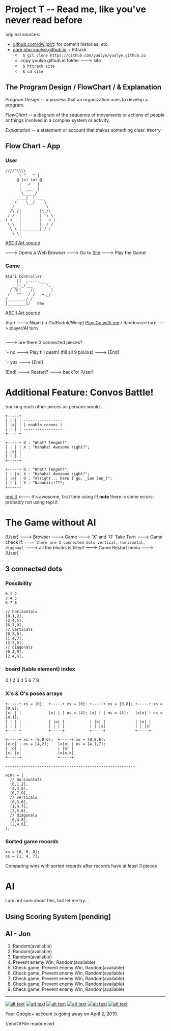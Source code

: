 Project T -- Read me, like you've never read before
===

original sources:

  - [github.com/dwijpr/t](https://github.com/dwijpr/t): for commit histories, etc.
  - [core php.yuulye.github.io](https://github.com/yuulye/php.yuulye.github.io) + httrack
      - ``` $ git clone https://github.com/yuulye/yuulye.github.io```
      - copy yuulye.github.io folder ---> site
      - ``` $ httrack site```
      - ``` $ cd site```

## The Program Design / FlowChart / & Explanation

_Program Design_ -- a process that an organization uses to develop a program.

_FlowChart_ -- a diagram of the sequence of movements or actions of people or things involved in a complex system or activity.

_Explanation_ -- a statement or account that makes something clear. #sorry

## Flow Chart - App

### User

```
////^\\\\
      | ^   ^ |
     @ (o) (o) @
      |   <   |
      |  ___  |
       \_____/
     ____|  |____
    /    \__/    \
   /              \
  /\_/|        |\_/\
 / /  |        |  \ \
( <   |        |   > )
 \ \  |        |  / /
  \ \ |________| / /
   \ \|
```
[ASCII Art source](https://www.asciiart.eu/people/men)

---> Opens a Web Browser ---> Go to [Site](http://yuulye.github.io/game/tictactoe/v2)
---> Play the Game!

### Game

```
Atari Controller
     []  ,----.___
   __||_/___      '.
  / O||    /|       )
 /   ""   / /   =._/
/________/ /
|________|/   dew
```
[ASCII Art source](https://www.asciiart.eu/computers/atari)

Atari ---> Nigiri (in Go/Baduk/Weiqi) [Play Go with me](https://online-go.com/player/588586/) / Randomize turn
---> player/AI turn
```
```
---> are there 3 connected pieces? 

`- no  ---> Play till death! (fill all 9 blocks) ---> [End]

`- yes ---> [End]

[End] ---> Restart? ---> backTo: [User]

# Additional Feature: Convos Battle!

tracking each other pieces as persons would...

```
+-----+                     
| | | | -----------------
| |x| | | enable convos |
| | | | -----------------
+-----+ 

+-----+ O : "What? Tengen!";
| | | | X : "Hahaha! Awesome right?";
| |x| | 
| | | | 
+-----+ 

+-----+ O : "What? Tengen!";
| | |o| X : "Hahaha! Awesome right?";
| |x| | O : "Alright... here I go, _San San_!";
| | | | X : "Naaaniii!??!;
+-----+ 

```

[repl.it](https://repl.it/@dwijpr/t) <--- it's awesome, first time using it!
**note** there is some errors: probably not using repl.it

# The Game without AI

[User] ---> Browser
---> Game ---> 'X' and 'O' Take Turn
---> Game check if:
  `---> there are 3 connected dots vertical, horizontal,
    diagonal
  `---> all the blocks is filled!
---> Game Restart menu ---> [User]

## 3 connected dots

### Possibility

```
0 1 2
3 4 5
6 7 8

// horizontals
[0,1,2],
[3,4,5],
[6,7,8],
// verticals
[0,3,6],
[1,4,7],
[2,5,6],
// diagonals
[0,4,8],
[2,4,6],
```

### board (table element) index

0 1 2
3 4 5
6 7 8

### X's & O's poses arrays

```
+-----+ xs = [0];  +-----+ xs = [0]; +-----+ xs = [0,8]; +-----+ xs = [0,8];
|x| | |            |x| | | os = [4]; |x| | | os = [4];   |x|o| | os = [4,1];
| | | |            | |o| |           | |o| |             | |o| |
| | | |            | | | |           | | |x|             | | |x|
+-----+            +-----+           +-----+             +-----+

+-----+ xs = [0,8,6];  +-----+ xs = [0,8,6];
|x|o| | os = [4,2];    |x|o| | os = [4,1,7];
| |o| |                | |o| |
|x| |x|                |x|o|x|
+-----+                +-----+

---------------------------------------------------------

wins = [
  // horizontals
  [0,1,2],
  [3,4,5],
  [6,7,8],
  // verticals
  [0,3,6],
  [1,4,7],
  [2,5,6],
  // diagonals
  [0,4,8],
  [2,4,6],
];
```

### Sorted game records

```
xs = [0, 6, 8];
os = [1, 4, 7];
```
Comparing wins with sorted records after records have at least 3 pieces

# AI

I am not sure about this, but let me try... 

## Using Scoring System [pending]

## AI - Jon

1. Random(available)
2. Random(available)
3. Random(available)
4. Prevent enemy Win, Random(available)
5. Check game, Prevent enemy Win, Random(available)
6. Check game, Prevent enemy Win, Random(available)
7. Check game, Prevent enemy Win, Random(available)
8. Check game, Prevent enemy Win, Random(available)
9. Check game, Prevent enemy Win, Random(available)

----------------------------------------------------------------------

<!-- Please don't remove this: Grab your social icons from https://github.com/carlsednaoui/gitsocial -->

<!-- display the social media buttons in your README -->

[![alt text][1.1]][1]
[![alt text][2.1]][2]
[![alt text][3.1]][3]
[![alt text][4.1]][4]
[![alt text][5.1]][5]
[![alt text][6.1]][6]


<!-- links to social media icons -->
<!-- no need to change these -->

<!-- icons with padding -->

[1.1]: http://i.imgur.com/tXSoThF.png (twitter icon with padding)
[2.1]: http://i.imgur.com/P3YfQoD.png (facebook icon with padding)
[3.1]: http://i.imgur.com/yCsTjba.png (google plus icon with padding)
[4.1]: http://i.imgur.com/YckIOms.png (tumblr icon with padding)
[5.1]: http://i.imgur.com/1AGmwO3.png (dribbble icon with padding)
[6.1]: http://i.imgur.com/0o48UoR.png (github icon with padding)

<!-- icons without padding -->

[1.2]: http://i.imgur.com/wWzX9uB.png (twitter icon without padding)
[2.2]: http://i.imgur.com/fep1WsG.png (facebook icon without padding)
[3.2]: http://i.imgur.com/VlgBKQ9.png (google plus icon without padding)
[4.2]: http://i.imgur.com/jDRp47c.png (tumblr icon without padding)
[5.2]: http://i.imgur.com/Vvy3Kru.png (dribbble icon without padding)
[6.2]: http://i.imgur.com/9I6NRUm.png (github icon without padding)


<!-- links to your social media accounts -->
<!-- update these accordingly -->

Your Google+ account is going away on April 2, 2019.

[1]: http://www.twitter.com/lyeyuu
[2]: http://www.facebook.com/yuulye
[3]: https://plus.google.com/102832888196813116163
[4]: http://yuulye.wordpress.com
[5]: http://dribbble.com/carlsednaoui
[6]: http://www.github.com/yuulye

<!-- Please don't remove this: Grab your social icons from https://github.com/carlsednaoui/gitsocial -->

//endOfFile readme.md

